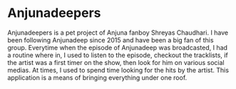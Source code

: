 # Anjunadeepers

Anjunadeepers is a pet project of Anjuna fanboy Shreyas Chaudhari. I have been following Anjunadeep since 2015 and have been a big fan of this group. Everytime when the episode of Anjunadeep was broadcasted, I had a routine where in, I used to listen to the episode, checkout the tracklists, if the artist was a first timer on the show, then look for him on various social medias. At times, I used to spend time looking for the hits by the artist. This application is a means of bringing everything under one roof.
